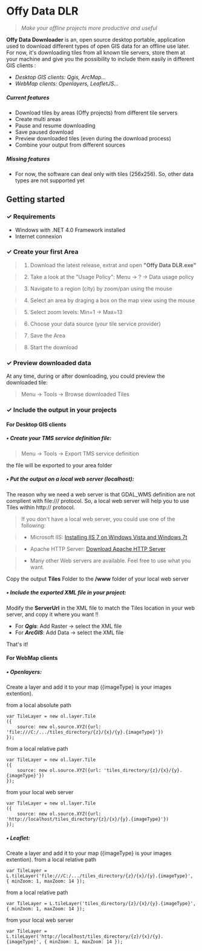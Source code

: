 # Offy Data DLR
>*Make your offline projects more productive and useful*

**Offy Data Downloader** is an, open source desktop portable, application used to download different types of open GIS data for an offline use later.
For now, it's downloading tiles from all known tile servers, store them at your machine and give you the possibility to include them easily in different GIS clients : 

* *Desktop GIS clients: Qgis, ArcMap...*
* *WebMap clients: Openlayers, LeafletJS...*

##### Current features
* Download tiles by areas (Offy projects) from different tile servers
* Create multi areas
* Pause and resume downloading
* Save paused download
* Preview downloaded tiles (even during the download process)
* Combine your output from different sources

##### Missing features
* For now, the software can deal only with tiles (256x256). So, other data types are not supported yet

## Getting started

### ✓ Requirements
* Windows with .NET 4.0 Framework installed
* Internet connexion

### ✓ Create your first Area
>1. Download the latest release, extrat and open **"Offy Data DLR.exe"**

>2. Take a look at the "Usage Policy": Menu -> ? -> Data usage policy

>3. Navigate to a region (city) by zoom/pan using the mouse

>4. Select an area by draging a box on the map view using the mouse

>5. Select zoom levels: Min=1 -> Max=13

>6. Choose your data source (your tile service provider)

>7. Save the Area

>8. Start the download

### ✓ Preview downloaded data
At any time, during or after downloading, you could preview the downloaded tile:

>Menu -> Tools -> Browse downloaded Tiles

### ✓ Include the output in your projects

#### For **Desktop GIS clients**

##### • ***Create your TMS service definition file:***

>Menu -> Tools -> Export TMS service definition

the file will be exported to your area folder

##### • ***Put the output on a local web server (localhost):***
The reason why we need a web server is that GDAL_WMS definition are not complient with file:/// protocol. So, a local web server will help you to use Tiles within http:// protocol.

>If you don't have a local web server, you could use one of the following:

>* Microsoft IIS: [Installing IIS 7 on Windows Vista and Windows 7t](https://www.iis.net/learn/install/installing-iis-7/installing-iis-on-windows-vista-and-windows-7)

>* Apache HTTP Server: [Download Apache HTTP Server](https://httpd.apache.org/download.cgi) 

>* Many other Web servers are available. Feel free to use what you want.

Copy the output **Tiles** Folder to the **/www** folder of your local web server

##### • ***Include the exported XML file in your project:***
Modify the **ServerUrl** in the XML file to match the Tiles location in your web server, and copy it where you want !!

* For ***Qgis***: Add Raster -> select the XML file
* For ***ArcGIS***: Add Data -> select the XML file

That's it!

#### For **WebMap clients**

##### • ***Openlayers:***
Create a layer and add it to your map ({imageType} is your images extention).

from a local absolute path
```
var TileLayer = new ol.layer.Tile
({
    source: new ol.source.XYZ({url: 'file:///C:/.../tiles_directory/{z}/{x}/{y}.{imageType}'})
});
```
from a local relative path
```
var TileLayer = new ol.layer.Tile
({
    source: new ol.source.XYZ({url: 'tiles_directory/{z}/{x}/{y}.{imageType}'})
});
```
from your local web server
```
var TileLayer = new ol.layer.Tile
({
    source: new ol.source.XYZ({url: 'http://localhost/tiles_directory/{z}/{x}/{y}.{imageType}'})
});
```

##### • ***Leaflet:***
Create a layer and add it to your map ({imageType} is your images extention).
from a local relative path
```
var TileLayer = L.tileLayer('file:///C:/.../tiles_directory/{z}/{x}/{y}.{imageType}', { minZoom: 1, maxZoom: 14 });
```
from a local relative path
```
var TileLayer = L.tileLayer('tiles_directory/{z}/{x}/{y}.{imageType}', { minZoom: 1, maxZoom: 14 });
```
from your local web server
```
var TileLayer = L.tileLayer('http://localhost/tiles_directory/{z}/{x}/{y}.{imageType}', { minZoom: 1, maxZoom: 14 });
```
